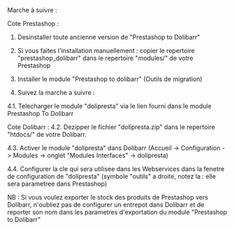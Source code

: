 Marche à suivre :

Cote Prestashop :
1. Desinstaller toute ancienne version de "Prestashop to Dolibarr"

2. Si vous faites l'installation manuellement : copier le repertoire "prestashop_dolibarr" dans le repertoire "modules/" de votre Prestashop

3. Installer le module "Prestashop to dolibarr" (Outils de migration)

4. Suivez la marche a suivre :

4.1. Telecharger le module "dolipresta" via le lien fourni dans le module Prestashop To Dolibarr

Cote Dolibarr :
4.2. Dezipper le fichier "dolipresta.zip" dans le repertoire "htdocs/" de votre Dolibarr.

4.3. Activer le module "dolipresta" dans Dolibarr (Accueil -> Configuration -> Modules -> onglet "Modules Interfaces" -> dolipresta)

4.4. Configurer la cle qui sera utilisee dans les Webservices dans la fenetre de configuration de "dolipresta" (symbole "outils" a droite, notez la : elle sera parametree dans Prestashop)


NB : Si vous voulez exporter le stock des produits de Prestashop vers Dolibarr, n'oubliez pas de configurer un entrepot dans Dolibarr et de reporter son nom dans les parametres d'exportation du module "Prestashop to Dolibarr"